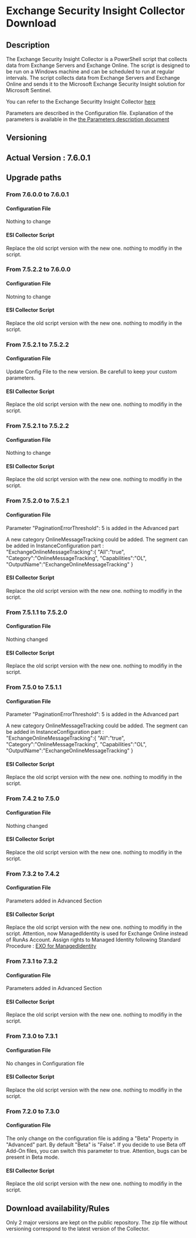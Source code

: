 # **Exchange Security Insight Collector Download**

## Description

The Exchange Security Insight Collector is a PowerShell script that collects data from Exchange Servers and Exchange Online. The script is designed to be run on a Windows machine and can be scheduled to run at regular intervals. The script collects data from Exchange Servers and Exchange Online and sends it to the Microsoft Exchange Security Insight solution for Microsoft Sentinel.

You can refer to the Exchange Securitty Insight Collector [here](./../../Documentations/ESICollector.md)

Parameters are described in the Configuration file. Explanation of the parameters is available in the [the Parameters description document](./Parameters.md)

## Versioning

## Actual Version : 7.6.0.1

## Upgrade paths

### From 7.6.0.0 to 7.6.0.1

#### **Configuration File**

Nothing to change

#### **ESI Collector Script**

Replace the old script version with the new one. nothing to modifiy in the script.

### From 7.5.2.2 to 7.6.0.0

#### **Configuration File**

Notning to change

#### **ESI Collector Script**

Replace the old script version with the new one. nothing to modifiy in the script.

### From 7.5.2.1 to 7.5.2.2

#### **Configuration File**

Update Config File to the new version. Be carefull to keep your custom parameters.

#### **ESI Collector Script**

Replace the old script version with the new one. nothing to modifiy in the script.

### From 7.5.2.1 to 7.5.2.2

#### **Configuration File**

Nothing to change

#### **ESI Collector Script**

Replace the old script version with the new one. nothing to modifiy in the script.

### From 7.5.2.0 to 7.5.2.1

#### **Configuration File**

Parameter "PaginationErrorThreshold": 5 is added in the Advanced part

A new category OnlineMessageTracking could be added. The segment can be added in InstanceConfiguration part : 
    "ExchangeOnlineMessageTracking":{
			"All":"true",
			"Category":"OnlineMessageTracking",
			"Capabilities":"OL",
			"OutputName":"ExchangeOnlineMessageTracking"
		}

#### **ESI Collector Script**

Replace the old script version with the new one. nothing to modifiy in the script.

### From 7.5.1.1 to 7.5.2.0

#### **Configuration File**

Nothing changed

#### **ESI Collector Script**

Replace the old script version with the new one. nothing to modifiy in the script.

### From 7.5.0 to 7.5.1.1

#### **Configuration File**

Parameter "PaginationErrorThreshold": 5 is added in the Advanced part

A new category OnlineMessageTracking could be added. The segment can be added in InstanceConfiguration part : 
    "ExchangeOnlineMessageTracking":{
			"All":"true",
			"Category":"OnlineMessageTracking",
			"Capabilities":"OL",
			"OutputName":"ExchangeOnlineMessageTracking"
		}

#### **ESI Collector Script**

Replace the old script version with the new one. nothing to modifiy in the script.


### From 7.4.2 to 7.5.0

#### **Configuration File**

Nothing changed

#### **ESI Collector Script**

Replace the old script version with the new one. nothing to modifiy in the script.


### From 7.3.2 to 7.4.2

#### **Configuration File**

Parameters added in Advanced Section

#### **ESI Collector Script**

Replace the old script version with the new one. nothing to modifiy in the script.
Attention, now ManagedIdentity is used for Exchange Online instead of RunAs Account.
Assign rights to Managed Identity following Standard Procedure : [EXO for ManagedIdentity](https://learn.microsoft.com/en-us/powershell/exchange/connect-exo-powershell-managed-identity?view=exchange-ps#step-4-grant-the-exchangemanageasapp-api-permission-for-the-managed-identity-to-call-exchange-online)

### From 7.3.1 to 7.3.2

#### **Configuration File**

Parameters added in Advanced Section

#### **ESI Collector Script**

Replace the old script version with the new one. nothing to modifiy in the script.


### From 7.3.0 to 7.3.1

#### **Configuration File**

No changes in Configuration file

#### **ESI Collector Script**

Replace the old script version with the new one. nothing to modifiy in the script.

### From 7.2.0 to 7.3.0

#### **Configuration File**

The only change on the configuration file is adding a "Beta" Property in "Advanced" part. By default "Beta" is "False". If you decide to use Beta off Add-On files, you can switch this parameter to true. Attention, bugs can be present in Beta mode.

#### **ESI Collector Script**

Replace the old script version with the new one. nothing to modifiy in the script.

## Download availability/Rules

Only 2 major versions are kept on the public repository.
The zip file without versioning correspond to the latest version of the Collector.

